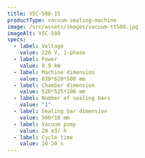 ```yaml
---
title: VSC-500-1S
productType: vacuum-sealing-machine
image: /src/assets/images/vacuum-tt500.jpg
imageAlt: VSC-500
specs:
  - label: Voltage
    value: 220 V, 1-phase
  - label: Power
    value: 0.9 kW
  - label: Machine dimension
    value: 630*620*500 mm
  - label: Chamber dimension
    value: 520*525*100 mm
  - label: Number of sealing bars
    value: "1"
  - label: Sealing bar dimension
    value: 500*10 mm
  - label: Vacuum pump
    value: 20 m3/ h
  - label: Cycle time
    value: 10-30 s
---
```

